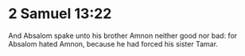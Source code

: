 # 2 Samuel 13:22

And Absalom spake unto his brother Amnon neither good nor bad: for Absalom hated Amnon, because he had forced his sister Tamar.
